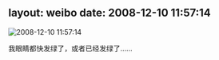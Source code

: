 layout: weibo
date: 2008-12-10 11:57:14
---
<meta name="referrer" content="no-referrer" />

<img src="/images/renren.ico" style="float: left;"/>2008-12-10 11:57:14

我眼睛都快发绿了，或者已经发绿了……

